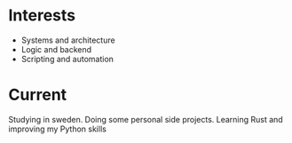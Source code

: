 # Interests
- Systems and architecture
- Logic and backend
- Scripting and automation

# Current
Studying in sweden. Doing some personal side projects.
Learning Rust and improving my Python skills


